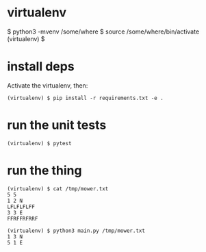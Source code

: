 # virtualenv

   $ python3 -mvenv /some/where
   $ source /some/where/bin/activate
   (virtualenv) $

# install deps

Activate the virtualenv, then:

    (virtualenv) $ pip install -r requirements.txt -e .

# run the unit tests

    (virtualenv) $ pytest

# run the thing

```
(virtualenv) $ cat /tmp/mower.txt
5 5
1 2 N
LFLFLFLFF
3 3 E
FFRFFRFRRF

(virtualenv) $ python3 main.py /tmp/mower.txt
1 3 N
5 1 E
```


